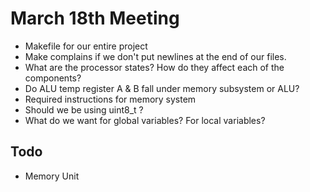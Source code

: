 # March 18th Meeting

- Makefile for our entire project
- Make complains if we don't put newlines at the end of our files.
- What are the processor states? How do they affect each of the components?
- Do ALU temp register A & B fall under memory subsystem or ALU?
- Required instructions for memory system
- Should we be using uint8_t ?
- What do we want for global variables? For local variables?




## Todo

- Memory Unit
